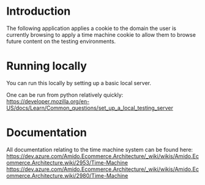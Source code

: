 # Introduction

The following application applies a cookie to the domain the user is currently browsing to apply a time machine cookie
to allow them to browse future content on the testing environments.

# Running locally

You can run this locally by setting up a basic local server.

One can be run from python relatively quickly:
https://developer.mozilla.org/en-US/docs/Learn/Common_questions/set_up_a_local_testing_server

# Documentation

All documentation relating to the time machine system can be found here:
https://dev.azure.com/Amido.Ecommerce.Architecture/_wiki/wikis/Amido.Ecommerce.Architecture.wiki/2953/Time-Machine
https://dev.azure.com/Amido.Ecommerce.Architecture/_wiki/wikis/Amido.Ecommerce.Architecture.wiki/2980/Time-Machine
